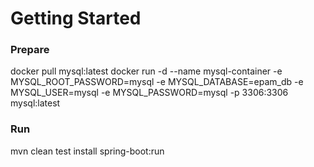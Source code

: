 # Getting Started

### Prepare
docker pull mysql:latest
docker run -d --name mysql-container -e MYSQL_ROOT_PASSWORD=mysql -e MYSQL_DATABASE=epam_db -e MYSQL_USER=mysql -e MYSQL_PASSWORD=mysql -p 3306:3306 mysql:latest

### Run
mvn clean test install spring-boot:run


